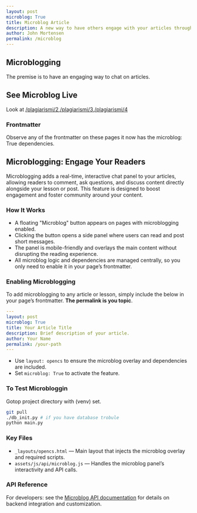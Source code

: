 ```yaml
---
layout: post
microblog: True
title: Microblog Article
description: A new way to have others engage with your articles through microblogging.
author: John Mortensen
permalink: /microblog
---
```


## Microblogging

The premise is to have an engaging way to chat on articles.

## See Microblog Live

Look at [/plagiarismi/2]({{site.baseurl}}/plagiarism/2),[/plagiarismi/3]({{site.baseurl}}/plagiarism/3),[/plagiarismi/4]({{site.baseurl}}/plagiarism/4)

### Frontmatter

Observe any of the frontmatter on these pages it now has the microblog: True dependencies.

## Microblogging: Engage Your Readers

Microblogging adds a real-time, interactive chat panel to your articles, allowing readers to comment, ask questions, and discuss content directly alongside your lesson or post. This feature is designed to boost engagement and foster community around your content.

### How It Works

- A floating "Microblog" button appears on pages with microblogging enabled.
- Clicking the button opens a side panel where users can read and post short messages.
- The panel is mobile-friendly and overlays the main content without disrupting the reading experience.
- All microblog logic and dependencies are managed centrally, so you only need to enable it in your page’s frontmatter.

### Enabling Microblogging

To add microblogging to any article or lesson, simply include the below in your page’s frontmatter.  **The permalink is you topic**.

```yaml
---
layout: post 
microblog: True
title: Your Article Title
description: Brief description of your article.
author: Your Name
permalink: /your-path
---
```

- Use `layout: opencs` to ensure the microblog overlay and dependencies are included.
- Set `microblog: True` to activate the feature.

### To Test Microbloggin

Gotop project directory with (venv) set.

```sh
git pull
./db_init.py # if you have database trobule
python main.py
```

### Key Files

- `_layouts/opencs.html` — Main layout that injects the microblog overlay and required scripts.
- `assets/js/api/microblog.js` — Handles the microblog panel’s interactivity and API calls.

### API Reference

For developers: see the [Microblog API documentation]({{site.baseurl}}/microblog/reference) for details on backend integration and customization.
